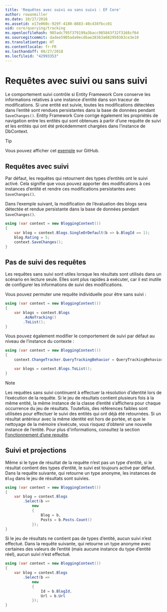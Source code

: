 ```yaml
---
title: 'Requêtes avec suivi ou sans suivi : EF Core'
author: rowanmiller
ms.date: 10/27/2016
ms.assetid: e17e060c-929f-4180-8883-40c438fbcc01
uid: core/querying/tracking
ms.openlocfilehash: 985adc795f379199a3bacc985843f32f3168cf64
ms.sourcegitcommit: dadee5905ada9ecdbae28363a682950383ce3e10
ms.translationtype: HT
ms.contentlocale: fr-FR
ms.lasthandoff: 08/27/2018
ms.locfileid: "42993353"
---
```

# <a name="tracking-vs-no-tracking-queries"></a>Requêtes avec suivi ou sans suivi

Le comportement suivi contrôle si Entity Framework Core conserve les informations relatives à une instance d’entité dans son traceur de modifications. Si une entité est suivie, toutes les modifications détectées dans l’entité sont rendues persistantes dans la base de données pendant `SaveChanges()`. Entity Framework Core corrige également les propriétés de navigation entre les entités qui sont obtenues à partir d’une requête de suivi et les entités qui ont été précédemment chargées dans l’instance de DbContext.

> [!TIP]  
> Vous pouvez afficher cet [exemple](https://github.com/aspnet/EntityFramework.Docs/tree/master/samples/core/Querying) sur GitHub.

## <a name="tracking-queries"></a>Requêtes avec suivi

Par défaut, les requêtes qui retournent des types d’entités ont le suivi activé. Cela signifie que vous pouvez apporter des modifications à ces instances d’entité et rendre ces modifications persistantes avec `SaveChanges()`.

Dans l’exemple suivant, la modification de l’évaluation des blogs sera détectée et rendue persistante dans la base de données pendant `SaveChanges()`.

<!-- [!code-csharp[Main](samples/core/Querying/Querying/Tracking/Sample.cs)] -->
``` csharp
using (var context = new BloggingContext())
{
    var blog = context.Blogs.SingleOrDefault(b => b.BlogId == 1);
    blog.Rating = 5;
    context.SaveChanges();
}
```

## <a name="no-tracking-queries"></a>Pas de suivi des requêtes

Les requêtes sans suivi sont utiles lorsque les résultats sont utilisés dans un scénario en lecture seule. Elles sont plus rapides à exécuter, car il est inutile de configurer les informations de suivi des modifications.

Vous pouvez permuter une requête individuelle pour être sans suivi :

<!-- [!code-csharp[Main](samples/core/Querying/Querying/Tracking/Sample.cs?highlight=4)] -->
``` csharp
using (var context = new BloggingContext())
{
    var blogs = context.Blogs
        .AsNoTracking()
        .ToList();
}
```

Vous pouvez également modifier le comportement de suivi par défaut au niveau de l’instance du contexte :

<!-- [!code-csharp[Main](samples/core/Querying/Querying/Tracking/Sample.cs?highlight=3)] -->
``` csharp
using (var context = new BloggingContext())
{
    context.ChangeTracker.QueryTrackingBehavior = QueryTrackingBehavior.NoTracking;

    var blogs = context.Blogs.ToList();
}
```

> [!NOTE]  
> Les requêtes sans suivi continuent à effectuer la résolution d’identité lors de l’exécution de la requête. Si le jeu de résultats contient plusieurs fois à la même entité, la même instance de la classe d’entité s’affichera pour chaque occurrence du jeu de résultats. Toutefois, des références faibles sont utilisées pour effectuer le suivi des entités qui ont déjà été retournées. Si un résultat antérieur avec la même identité est hors de portée, et que le nettoyage de la mémoire s’exécute, vous risquez d’obtenir une nouvelle instance de l’entité. Pour plus d'informations, consultez la section [Fonctionnement d’une requête](overview.md).

## <a name="tracking-and-projections"></a>Suivi et projections

Même si le type de résultat de la requête n’est pas un type d’entité, si le résultat contient des types d’entité, le suivi est toujours activé par défaut. Dans la requête suivante, qui retourne un type anonyme, les instances de `Blog` dans le jeu de résultats sont suivies.

<!-- [!code-csharp[Main](samples/core/Querying/Querying/Tracking/Sample.cs?highlight=7)] -->
``` csharp
using (var context = new BloggingContext())
{
    var blog = context.Blogs
        .Select(b =>
            new
            {
                Blog = b,
                Posts = b.Posts.Count()
            });
}
```

Si le jeu de résultats ne contient pas de types d’entité, aucun suivi n’est effectué. Dans la requête suivante, qui retourne un type anonyme avec certaines des valeurs de l’entité (mais aucune instance du type d’entité réel), aucun suivi n’est effectué.

<!-- [!code-csharp[Main](samples/core/Querying/Querying/Tracking/Sample.cs)] -->
``` csharp
using (var context = new BloggingContext())
{
    var blog = context.Blogs
        .Select(b =>
            new
            {
                Id = b.BlogId,
                Url = b.Url
            });
}
```
